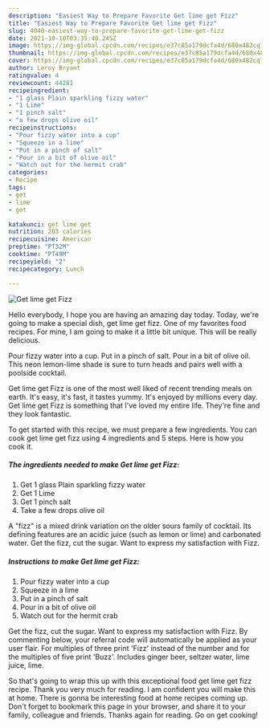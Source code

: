 ```yaml
---
description: "Easiest Way to Prepare Favorite Get lime get Fizz"
title: "Easiest Way to Prepare Favorite Get lime get Fizz"
slug: 4040-easiest-way-to-prepare-favorite-get-lime-get-fizz
date: 2021-10-10T03:35:40.245Z
image: https://img-global.cpcdn.com/recipes/e37c85a179dcfa4d/680x482cq70/get-lime-get-fizz-recipe-main-photo.jpg
thumbnail: https://img-global.cpcdn.com/recipes/e37c85a179dcfa4d/680x482cq70/get-lime-get-fizz-recipe-main-photo.jpg
cover: https://img-global.cpcdn.com/recipes/e37c85a179dcfa4d/680x482cq70/get-lime-get-fizz-recipe-main-photo.jpg
author: Leroy Bryant
ratingvalue: 4
reviewcount: 44281
recipeingredient:
- "1 glass Plain sparkling fizzy water"
- "1 Lime"
- "1 pinch salt"
- "a few drops olive oil"
recipeinstructions:
- "Pour fizzy water into a cup"
- "Squeeze in a lime"
- "Put in a pinch of salt"
- "Pour in a bit of olive oil"
- "Watch out for the hermit crab"
categories:
- Recipe
tags:
- get
- lime
- get

katakunci: get lime get 
nutrition: 203 calories
recipecuisine: American
preptime: "PT32M"
cooktime: "PT49M"
recipeyield: "2"
recipecategory: Lunch

---
```



![Get lime get Fizz](https://img-global.cpcdn.com/recipes/e37c85a179dcfa4d/680x482cq70/get-lime-get-fizz-recipe-main-photo.jpg)

Hello everybody, I hope you are having an amazing day today. Today, we're going to make a special dish, get lime get fizz. One of my favorites food recipes. For mine, I am going to make it a little bit unique. This will be really delicious.

Pour fizzy water into a cup. Put in a pinch of salt. Pour in a bit of olive oil. This neon lemon-lime shade is sure to turn heads and pairs well with a poolside cocktail.

Get lime get Fizz is one of the most well liked of recent trending meals on earth. It's easy, it's fast, it tastes yummy. It's enjoyed by millions every day. Get lime get Fizz is something that I've loved my entire life. They're fine and they look fantastic.


To get started with this recipe, we must prepare a few ingredients. You can cook get lime get fizz using 4 ingredients and 5 steps. Here is how you cook it.

<!--inarticleads1-->

##### The ingredients needed to make Get lime get Fizz:

1. Get 1 glass Plain sparkling fizzy water
1. Get 1 Lime
1. Get 1 pinch salt
1. Take a few drops olive oil


A &#34;fizz&#34; is a mixed drink variation on the older sours family of cocktail. Its defining features are an acidic juice (such as lemon or lime) and carbonated water. Get the fizz, cut the sugar. Want to express my satisfaction with Fizz. 

<!--inarticleads2-->

##### Instructions to make Get lime get Fizz:

1. Pour fizzy water into a cup
1. Squeeze in a lime
1. Put in a pinch of salt
1. Pour in a bit of olive oil
1. Watch out for the hermit crab


Get the fizz, cut the sugar. Want to express my satisfaction with Fizz. By commenting below, your referral code will automatically be applied as your user flair. For multiples of three print &#39;Fizz&#39; instead of the number and for the multiples of five print &#39;Buzz&#39;. Includes ginger beer, seltzer water, lime juice, lime. 

So that's going to wrap this up with this exceptional food get lime get fizz recipe. Thank you very much for reading. I am confident you will make this at home. There is gonna be interesting food at home recipes coming up. Don't forget to bookmark this page in your browser, and share it to your family, colleague and friends. Thanks again for reading. Go on get cooking!
